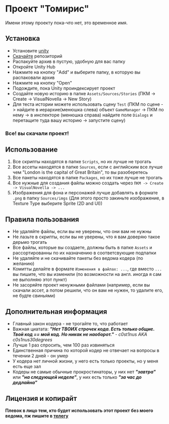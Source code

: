 # Проект "Томирис"

Имени этому проекту пока-что нет, это временное имя.

## Установка
- Установите [unity](https://unity.com/ru/download)
- [Скачайте](https://github.com/c0st1nus/Tomiris/archive/refs/heads/master.zip) репозиторий 
- Распакуйте архив в пустую, удобную для вас папку
- Откройте Unity Hub
- Нажмите на кнопку "Add" и выберите папку, в которую вы распаковали архив
- Нажмите на кнопку "Open"
- Подождите, пока Unity проиндексирует проект
- Создайте новую историю в папке `Assets/Sources/Stories` (ПКМ -> Create -> VisualNovella -> New Story)
- Для теста истории можете использовать сцену `Test` (ПКМ по сцене -> найдите в иерархие(менюшка слева) объект `GameManager` -> ПКМ по нему -> в инспекторе (менюшка справа) найдите поле `Dialogs` и перетащите туда вашу историю -> запустите сцену)
### Все! вы скачали проект!

## Использование
1. Все скрипты находятся в папке `Scripts`, но их лучше не трогать
2. Все ассеты находятся в папке `Sources`, если с английским все лучше чем "London is the capital of Great Britain", то вы разоберетесь
3. Все пакеты находятся в папке `Packages`, но их тоже лучше не трогать
4. Все нужные для создания файлы можно создать через `ПКМ -> Create -> VisualNovella -> ...`
5. Изображения для фона и персонажей лучше добавлять в формате `.png` в папку `Sources/imgs` (Для этого просто закиньте изображение, в Texture Type выберите Sprite (2D and UI))

## Правила пользования

- Не удаляйте файлы, если вы не уверены, что они вам не нужны
- Не лазьте в скрипты, если вы не уверены, что я вам доверяю такое дерьмо трогать
- Все файлы, которые вы создаете, должны быть в папке `Assets` и рассортированны по их назначению в соответсвующие подпапки
- Не удаляйте и не скачивайте пакеты без ведома кодера (по желанию)
- Комитты делайте в формате `Изменения в файлах: ...`, где вместо `...` вы пишите, что вы изменили (по возможности на англ. иногда я сам не выполняю этот пункт)
- Не засоряйте проект ненужными файлами (например, если вы скачали ассет, а потом решили, что он вам не нужен, то удалите его, не будте свиньями)

## Дополнительная информация
- Главный закон кодера - не трогайте то, что работает
- Важная циатата: **_"Нет ТВОИХ строчек кода. Есть только общие. Твой код == мой код. Но никак не наоборот."_** - _c0st1nus AKA c0s1nus30degrees_
- Лучше 1 раз спросить, чем 100 раз извиняться
- Единственная причина по которой кодер не отвечает на вопросы в течении 2 дней - он умер
- У кодера нет личной жизни, у него есть только проекты, но у меня есть еще зал
- Кодеры не самые обычные прокростинаторы, у них нет **_"завтра"_** или **_"на следующей неделе"_**, у них есть только **_"за час до дедлайна"_**

## Лицензия и копирайт

**Плевок в лицо тем, кто будет использовать этот проект без моего ведома, пж пишите в [телегу](https://t.me/C0nstatinus)**